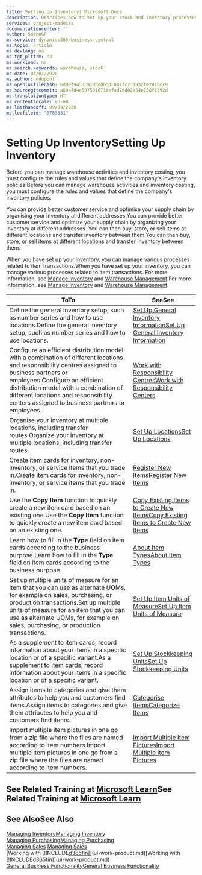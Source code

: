 ```yaml
---
title: Setting Up Inventory| Microsoft Docs
description: Describes how to set up your stock and inventory processes, including transfer routes and locations, such as warehouses.
services: project-madeira
documentationcenter: ''
author: SorenGP
ms.service: dynamics365-business-central
ms.topic: article
ms.devlang: na
ms.tgt_pltfrm: na
ms.workload: na
ms.search.keywords: warehouse, stock
ms.date: 04/01/2020
ms.author: edupont
ms.openlocfilehash: 6d0ef9453c9193dd65dc841fc731932fe781bcc9
ms.sourcegitcommit: a80afd4e5075018716efad76d82a54e158f1392d
ms.translationtype: HT
ms.contentlocale: en-GB
ms.lasthandoff: 09/09/2020
ms.locfileid: "3783331"
---
```

# <a name="setting-up-inventory"></a><span data-ttu-id="8e536-103">Setting Up Inventory</span><span class="sxs-lookup"><span data-stu-id="8e536-103">Setting Up Inventory</span></span>
<span data-ttu-id="8e536-104">Before you can manage warehouse activities and inventory costing, you must configure the rules and values that define the company's inventory policies.</span><span class="sxs-lookup"><span data-stu-id="8e536-104">Before you can manage warehouse activities and inventory costing, you must configure the rules and values that define the company's inventory policies.</span></span>

<span data-ttu-id="8e536-105">You can provide better customer service and optimise your supply chain by organising your inventory at different addresses.</span><span class="sxs-lookup"><span data-stu-id="8e536-105">You can provide better customer service and optimize your supply chain by organizing your inventory at different addresses.</span></span> <span data-ttu-id="8e536-106">You can then buy, store, or sell items at different locations and transfer inventory between them.</span><span class="sxs-lookup"><span data-stu-id="8e536-106">You can then buy, store, or sell items at different locations and transfer inventory between them.</span></span>

<span data-ttu-id="8e536-107">When you have set up your inventory, you can manage various processes related to item transactions.</span><span class="sxs-lookup"><span data-stu-id="8e536-107">When you have set up your inventory, you can manage various processes related to item transactions.</span></span> <span data-ttu-id="8e536-108">For more information, see [Manage Inventory](inventory-manage-inventory.md) and [Warehouse Management](warehouse-manage-warehouse.md).</span><span class="sxs-lookup"><span data-stu-id="8e536-108">For more information, see [Manage Inventory](inventory-manage-inventory.md) and [Warehouse Management](warehouse-manage-warehouse.md).</span></span>

| <span data-ttu-id="8e536-109">To</span><span class="sxs-lookup"><span data-stu-id="8e536-109">To</span></span> | <span data-ttu-id="8e536-110">See</span><span class="sxs-lookup"><span data-stu-id="8e536-110">See</span></span> |
| --- | --- |
| <span data-ttu-id="8e536-111">Define the general inventory setup, such as number series and how to use locations.</span><span class="sxs-lookup"><span data-stu-id="8e536-111">Define the general inventory setup, such as number series and how to use locations.</span></span> |[<span data-ttu-id="8e536-112">Set Up General Inventory Information</span><span class="sxs-lookup"><span data-stu-id="8e536-112">Set Up General Inventory Information</span></span>](inventory-how-setup-general.md) |
|<span data-ttu-id="8e536-113">Configure an efficient distribution model with a combination of different locations and responsibility centres assigned to business partners or employees.</span><span class="sxs-lookup"><span data-stu-id="8e536-113">Configure an efficient distribution model with a combination of different locations and responsibility centers assigned to business partners or employees.</span></span>|[<span data-ttu-id="8e536-114">Work with Responsibility Centres</span><span class="sxs-lookup"><span data-stu-id="8e536-114">Work with Responsibility Centers</span></span>](inventory-responsibility-centers.md)|
| <span data-ttu-id="8e536-115">Organise your inventory at multiple locations, including transfer routes.</span><span class="sxs-lookup"><span data-stu-id="8e536-115">Organize your inventory at multiple locations, including transfer routes.</span></span> |[<span data-ttu-id="8e536-116">Set Up Locations</span><span class="sxs-lookup"><span data-stu-id="8e536-116">Set Up Locations</span></span>](inventory-how-register-new-items.md) |
| <span data-ttu-id="8e536-117">Create item cards for inventory, non-inventory, or service items that you trade in.</span><span class="sxs-lookup"><span data-stu-id="8e536-117">Create item cards for inventory, non-inventory, or service items that you trade in.</span></span> |[<span data-ttu-id="8e536-118">Register New Items</span><span class="sxs-lookup"><span data-stu-id="8e536-118">Register New Items</span></span>](inventory-how-register-new-items.md) |
|<span data-ttu-id="8e536-119">Use the **Copy Item** function to quickly create a new item card based on an existing one.</span><span class="sxs-lookup"><span data-stu-id="8e536-119">Use the **Copy Item** function to quickly create a new item card based on an existing one.</span></span>|[<span data-ttu-id="8e536-120">Copy Existing Items to Create New Items</span><span class="sxs-lookup"><span data-stu-id="8e536-120">Copy Existing Items to Create New Items</span></span>](inventory-how-copy-items.md)|
|<span data-ttu-id="8e536-121">Learn how to fill in the **Type** field on item cards according to the business purpose.</span><span class="sxs-lookup"><span data-stu-id="8e536-121">Learn how to fill in the **Type** field on item cards according to the business purpose.</span></span>|[<span data-ttu-id="8e536-122">About Item Types</span><span class="sxs-lookup"><span data-stu-id="8e536-122">About Item Types</span></span>](inventory-about-item-types.md)|
|<span data-ttu-id="8e536-123">Set up multiple units of measure for an item that you can use as alternate UOMs, for example on sales, purchasing, or production transactions.</span><span class="sxs-lookup"><span data-stu-id="8e536-123">Set up multiple units of measure for an item that you can use as alternate UOMs, for example on sales, purchasing, or production transactions.</span></span>|[<span data-ttu-id="8e536-124">Set Up Item Units of Measure</span><span class="sxs-lookup"><span data-stu-id="8e536-124">Set Up Item Units of Measure</span></span>](inventory-how-setup-units-of-measure.md)|
|<span data-ttu-id="8e536-125">As a supplement to item cards, record information about your items in a specific location or of a specific variant.</span><span class="sxs-lookup"><span data-stu-id="8e536-125">As a supplement to item cards, record information about your items in a specific location or of a specific variant.</span></span>|[<span data-ttu-id="8e536-126">Set Up Stockkeeping Units</span><span class="sxs-lookup"><span data-stu-id="8e536-126">Set Up Stockkeeping Units</span></span>](inventory-how-to-set-up-stockkeeping-units.md)|
| <span data-ttu-id="8e536-127">Assign items to categories and give them attributes to help you and customers find items.</span><span class="sxs-lookup"><span data-stu-id="8e536-127">Assign items to categories and give them attributes to help you and customers find items.</span></span> |[<span data-ttu-id="8e536-128">Categorise Items</span><span class="sxs-lookup"><span data-stu-id="8e536-128">Categorize Items</span></span>](inventory-how-categorize-items.md) |
|<span data-ttu-id="8e536-129">Import multiple item pictures in one go from a zip file where the files are named according to item numbers.</span><span class="sxs-lookup"><span data-stu-id="8e536-129">Import multiple item pictures in one go from a zip file where the files are named according to item numbers.</span></span>|[<span data-ttu-id="8e536-130">Import Multiple Item Pictures</span><span class="sxs-lookup"><span data-stu-id="8e536-130">Import Multiple Item Pictures</span></span>](inventory-how-import-item-pictures.md)|

## <a name="see-related-training-at-microsoft-learn"></a><span data-ttu-id="8e536-131">See Related Training at [Microsoft Learn](/learn/modules/trade-get-started-dynamics-365-business-central/)</span><span class="sxs-lookup"><span data-stu-id="8e536-131">See Related Training at [Microsoft Learn](/learn/modules/trade-get-started-dynamics-365-business-central/)</span></span>

## <a name="see-also"></a><span data-ttu-id="8e536-132">See Also</span><span class="sxs-lookup"><span data-stu-id="8e536-132">See Also</span></span>
[<span data-ttu-id="8e536-133">Managing Inventory</span><span class="sxs-lookup"><span data-stu-id="8e536-133">Managing Inventory</span></span>](inventory-manage-inventory.md)  
[<span data-ttu-id="8e536-134">Managing Purchasing</span><span class="sxs-lookup"><span data-stu-id="8e536-134">Managing Purchasing</span></span>](purchasing-manage-purchasing.md)  
<span data-ttu-id="8e536-135">[Managing Sales](sales-manage-sales.md)  </span><span class="sxs-lookup"><span data-stu-id="8e536-135">[Managing Sales](sales-manage-sales.md)  </span></span>  
<span data-ttu-id="8e536-136">[Working with [!INCLUDE[d365fin](includes/d365fin_md.md)]](ui-work-product.md)</span><span class="sxs-lookup"><span data-stu-id="8e536-136">[Working with [!INCLUDE[d365fin](includes/d365fin_md.md)]](ui-work-product.md)</span></span>  
[<span data-ttu-id="8e536-137">General Business Functionality</span><span class="sxs-lookup"><span data-stu-id="8e536-137">General Business Functionality</span></span>](ui-across-business-areas.md)

